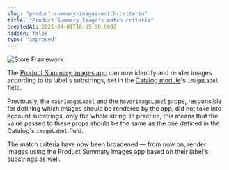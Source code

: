 ```yaml
---
slug: "product-summary-images-match-criteria"
title: "Product Summary Image's match criteria"
createdAt: 2021-04-01T16:05:00.000Z
hidden: false
type: "improved"
---
```


![Store Framework](https://img.shields.io/badge/-Store%20Framework-red)

The [Product Summary Images app](https://developers.vtex.com/vtex-developer-docs/docs/vtex-product-summary-productsummaryimage) can now identify and render images according to its label's substrings, set in the [Catalog module](https://help.vtex.com/en/tutorial/visao-geral-da-estrutura-do-catalogo--6ejJHhmTaoMMeoIgg4OgA0)'s `imageLabel` field.

Previously, the `mainImageLabel` and the `hoverImageLabel` props, responsible for defining which images should be rendered by the app, did not take into account substrings, only the whole string. In practice, this means that the value passed to these props should be the same as the one defined in the Catalog's `imageLabel` field.

The match criteria have now been broadened — from now on, render images using the Product Summary Images app based on their label's substrings as well.

